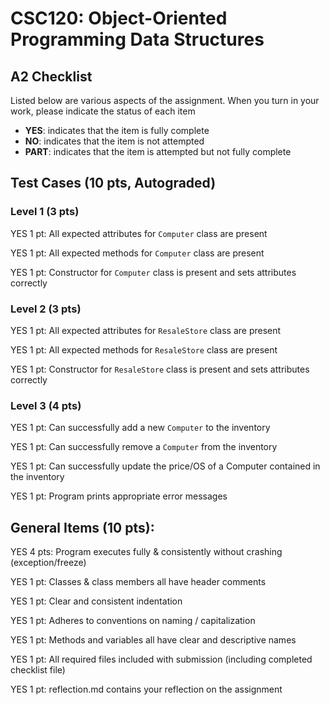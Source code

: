 # CSC120: Object-Oriented Programming Data Structures
## A2 Checklist

Listed below are various aspects of the assignment.  When you turn in your work, please indicate the status of each item

- **YES**: indicates that the item is fully complete
- **NO**: indicates that the item is not attempted
- **PART**: indicates that the item is attempted but not fully complete

## Test Cases (10 pts, Autograded)

### Level 1 (3 pts)

YES 1 pt: All expected attributes for `Computer` class are present

YES 1 pt: All expected methods for `Computer` class are present

YES 1 pt: Constructor for `Computer` class is present and sets attributes correctly

### Level 2 (3 pts)

YES 1 pt: All expected attributes for `ResaleStore` class are present

YES 1 pt: All expected methods for `ResaleStore` class are present

YES 1 pt: Constructor for `ResaleStore` class is present and sets attributes correctly

### Level 3 (4 pts)

YES 1 pt: Can successfully add a new `Computer` to the inventory

YES 1 pt: Can successfully remove a `Computer` from the inventory

YES 1 pt: Can successfully update the price/OS of a Computer contained in the inventory

YES 1 pt: Program prints appropriate error messages

## General Items (10 pts):

YES 4 pts: Program executes fully & consistently without crashing (exception/freeze)

YES 1 pt: Classes & class members all have header comments

YES 1 pt: Clear and consistent indentation

YES 1 pt: Adheres to conventions on naming / capitalization

YES 1 pt: Methods and variables all have clear and descriptive names

YES 1 pt: All required files included with submission (including completed checklist file)

YES 1 pt: reflection.md contains your reflection on the assignment
